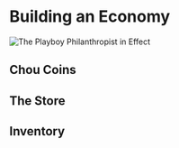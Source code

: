 # Building an Economy


![The Playboy Philanthropist in Effect](/resources/playboyblue.png)


## Chou Coins



## The Store



## Inventory 


